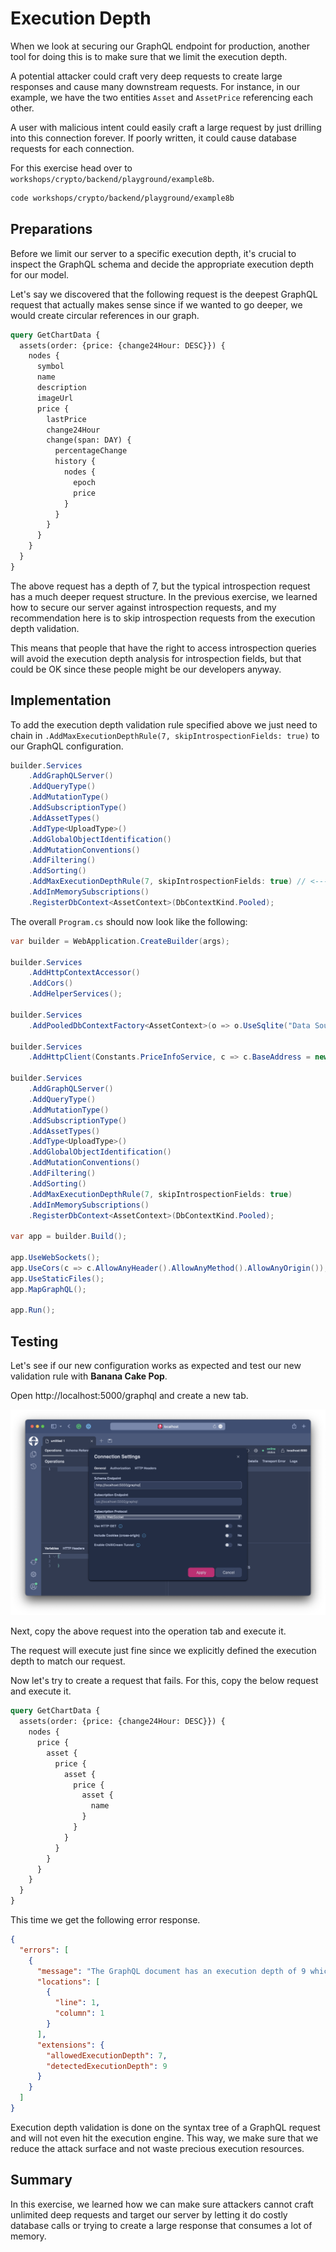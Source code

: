 # Execution Depth

When we look at securing our GraphQL endpoint for production, another tool for doing this is to make sure that we limit the execution depth.

A potential attacker could craft very deep requests to create large responses and cause many downstream requests. For instance, in our example, we have the two entities `Asset` and `AssetPrice` referencing each other.

A user with malicious intent could easily craft a large request by just drilling into this connection forever. If poorly written, it could cause database requests for each connection.

For this exercise head over to `workshops/crypto/backend/playground/example8b`.

```bash
code workshops/crypto/backend/playground/example8b
```

## Preparations

Before we limit our server to a specific execution depth, it's crucial to inspect the GraphQL schema and decide the appropriate execution depth for our model.

Let's say we discovered that the following request is the deepest GraphQL request that actually makes sense since if we wanted to go deeper, we would create circular references in our graph.

```graphql
query GetChartData {
  assets(order: {price: {change24Hour: DESC}}) {
    nodes {
      symbol
      name
      description
      imageUrl
      price {
        lastPrice
        change24Hour
        change(span: DAY) {
          percentageChange
          history {
            nodes {
              epoch
              price
            }
          }
        }
      }
    }
  }
}
```

The above request has a depth of 7, but the typical introspection request has a much deeper request structure. In the previous exercise, we learned how to secure our server against introspection requests, and my recommendation here is to skip introspection requests from the execution depth validation.

This means that people that have the right to access introspection queries will avoid the execution depth analysis for introspection fields, but that could be OK since these people might be our developers anyway.

## Implementation

To add the execution depth validation rule specified above we just need to chain in `.AddMaxExecutionDepthRule(7, skipIntrospectionFields: true)` to our GraphQL configuration.

```csharp
builder.Services
    .AddGraphQLServer()
    .AddQueryType()
    .AddMutationType()
    .AddSubscriptionType()
    .AddAssetTypes()
    .AddType<UploadType>()
    .AddGlobalObjectIdentification()
    .AddMutationConventions()
    .AddFiltering()
    .AddSorting()
    .AddMaxExecutionDepthRule(7, skipIntrospectionFields: true) // <----
    .AddInMemorySubscriptions()
    .RegisterDbContext<AssetContext>(DbContextKind.Pooled);
```

The overall `Program.cs` should now look like the following:

```csharp
var builder = WebApplication.CreateBuilder(args);

builder.Services
    .AddHttpContextAccessor()
    .AddCors()
    .AddHelperServices();

builder.Services
    .AddPooledDbContextFactory<AssetContext>(o => o.UseSqlite("Data Source=assets.db"));

builder.Services
    .AddHttpClient(Constants.PriceInfoService, c => c.BaseAddress = new("https://ccc-workshop-eu-functions.azurewebsites.net"));

builder.Services
    .AddGraphQLServer()
    .AddQueryType()
    .AddMutationType()
    .AddSubscriptionType()
    .AddAssetTypes()
    .AddType<UploadType>()
    .AddGlobalObjectIdentification()
    .AddMutationConventions()
    .AddFiltering()
    .AddSorting()
    .AddMaxExecutionDepthRule(7, skipIntrospectionFields: true)
    .AddInMemorySubscriptions()
    .RegisterDbContext<AssetContext>(DbContextKind.Pooled);

var app = builder.Build();

app.UseWebSockets();
app.UseCors(c => c.AllowAnyHeader().AllowAnyMethod().AllowAnyOrigin());
app.UseStaticFiles();
app.MapGraphQL();

app.Run();
```

## Testing

Let's see if our new configuration works as expected and test our new validation rule with **Banana Cake Pop**.

Open http://localhost:5000/graphql and create a new tab.

![Banana Cake Pop - New Tab](../images/example8a-bcp1.png)

Next, copy the above request into the operation tab and execute it.

The request will execute just fine since we explicitly defined the execution depth to match our request.

Now let's try to create a request that fails. For this, copy the below request and execute it.

```graphql
query GetChartData {
  assets(order: {price: {change24Hour: DESC}}) {
    nodes {
      price {
        asset {
          price {
            asset {
              price {
                asset {
                  name
                }
              }
            }
          }
        }
      }
    }
  }
}
```

This time we get the following error response.

```json
{
  "errors": [
    {
      "message": "The GraphQL document has an execution depth of 9 which exceeds the max allowed execution depth of 7.",
      "locations": [
        {
          "line": 1,
          "column": 1
        }
      ],
      "extensions": {
        "allowedExecutionDepth": 7,
        "detectedExecutionDepth": 9
      }
    }
  ]
}
```

Execution depth validation is done on the syntax tree of a GraphQL request and will not even hit the execution engine. This way, we make sure that we reduce the attack surface and not waste precious execution resources.

## Summary

In this exercise, we learned how we can make sure attackers cannot craft unlimited deep requests and target our server by letting it do costly database calls or trying to create a large response that consumes a lot of memory.
